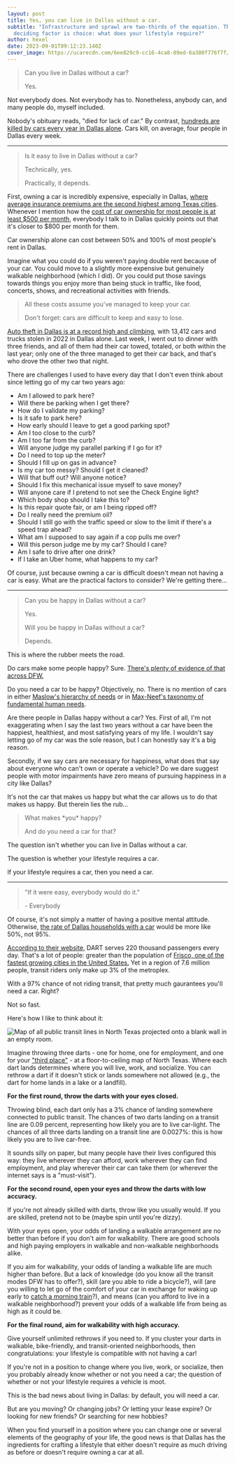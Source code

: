 ```yaml
---
layout: post
title: Yes, you can live in Dallas without a car.
subtitle: "Infrastructure and sprawl are two-thirds of the equation. The
  deciding factor is choice: what does your lifestyle require?"
author: hexel
date: 2023-09-01T09:12:23.140Z
cover_image: https://ucarecdn.com/6ee829c9-cc16-4ca8-89ed-6a380f776f7f/
---
```

> Can you live in Dallas without a car?
>
> Yes.

Not everybody does. Not everybody has to. Nonetheless, anybody can, and many people do, myself included.

Nobody's obituary reads, "died for lack of car." By contrast, [hundreds are killed by cars every year in Dallas alone](https://www.dmagazine.com/frontburner/2021/11/dallas-has-the-second-worst-traffic-fatality-rate-in-the-country/). Cars kill, on average, four people in Dallas every week.

- - -

> Is it easy to live in Dallas without a car?
>
> Technically, yes.
>
> Practically, it depends.

First, owning a car is incredibly expensive, especially in Dallas, [where average insurance premiums are the second highest among Texas cities](https://www.compare.com/auto-insurance/by-state/texas/dallas-car-insurance#:~:text=The%20average%20cost%20of%20car,(and%20the%20national%20average).). Whenever I mention how the [cost of car ownership for most people is at least $500 per month](https://www.nerdwallet.com/article/loans/auto-loans/total-cost-owning-car), everybody I talk to in Dallas quickly points out that it's closer to $800 per month for them.

Car ownership alone can cost between 50% and 100% of most people's rent in Dallas.

Imagine what you could do if you weren't paying double rent because of your car. You could move to a slightly more expensive but genuinely walkable neighborhood (which I did). Or you could put those savings towards things you enjoy more than being stuck in traffic, like food, concerts, shows, and recreational activities with friends.

> All these costs assume you've managed to keep your car.
>
> Don't forget: cars are difficult to keep and easy to lose.

[Auto theft in Dallas is at a record high and climbing](https://www.cbsnews.com/texas/news/auto-theft-reports-hitting-new-highs-in-north-texas/), with 13,412 cars and trucks stolen in 2022 in Dallas alone. Last week, I went out to dinner with three friends, and all of them had their car towed, totaled, or both within the last year; only one of the three managed to get their car back, and that's who drove the other two that night.

There are challenges I used to have every day that I don't even think about since letting go of my car two years ago:

* Am I allowed to park here?
* Will there be parking when I get there?
* How do I validate my parking?
* Is it safe to park here?
* How early should I leave to get a good parking spot?
* Am I too close to the curb?
* Am I too far from the curb?
* Will anyone judge my parallel parking if I go for it?
* Do I need to top up the meter?
* Should I fill up on gas in advance?
* Is my car too messy? Should I get it cleaned?
* Will that buff out? Will anyone notice?
* Should I fix this mechanical issue myself to save money?
* Will anyone care if I pretend to not see the Check Engine light?
* Which body shop should I take this to?
* Is this repair quote fair, or am I being ripped off?
* Do I really need the premium oil?
* Should I still go with the traffic speed or slow to the limit if there's a speed trap ahead?
* What am I supposed to say again if a cop pulls me over?
* Will this person judge me by my car? Should I care?
* Am I safe to drive after one drink?
* If I take an Uber home, what happens to my car?

Of course, just because owning a car is difficult doesn't mean not having a car is easy. What are the practical factors to consider? We're getting there...

- - -

> Can you be happy in Dallas without a car?
>
> Yes.
>
> Will you be happy in Dallas without a car?
>
> Depends.

This is where the rubber meets the road.

Do cars make some people happy? Sure. [There's plenty of evidence of that across DFW.](https://www.instagram.com/carsandcoffee_dallas/?hl=en)

Do you need a car to be happy? Objectively, no. There is no mention of cars in either [Maslow's hierarchy of needs](https://en.wikipedia.org/wiki/Maslow%27s_hierarchy_of_needs) or in [Max-Neef's taxonomy of fundamental human needs](https://en.wikipedia.org/wiki/Manfred_Max-Neef%27s_Fundamental_human_needs). 

Are there people in Dallas happy without a car? Yes. First of all, I'm not exaggerating when I say the last two years without a car have been the happiest, healthiest, and most satisfying years of my life. I wouldn't say letting go of my car was the sole reason, but I can honestly say it's a big reason.

Secondly, if we say cars are necessary for happiness, what does that say about everyone who can't own or operate a vehicle? Do we dare suggest people with motor impairments have zero means of pursuing happiness in a city like Dallas?

It's not the car that makes us happy but what the car allows us to do that makes us happy. But therein lies the rub...

> What makes \*you\* happy?
>
> And do you need a car for that?

The question isn't whether you can live in Dallas without a car.

The question is whether your lifestyle requires a car.

If your lifestyle requires a car, then you need a car.

- - -

> "If it were easy, everybody would do it."
>
> \- Everybody

Of course, it's not simply a matter of having a positive mental attitude. Otherwise, [the rate of Dallas households with a car](https://www.dmagazine.com/publications/d-ceo/2018/september/rethinking-dallas-attraction-to-the-automobile/#:~:text=According%20to%20American%20Community%20Survey,metropolitan%20statistical%20areas%20(MSAs).) would be more like 50%, not 95%.

[According to their website,](https://www.dart.org/about/about-dart/about-dart/dart-facts#:~:text=An%20Introduction%20to%20DART%27s%20Services&text=Our%20extensive%20network%20of%20DART,%2Dsquare%2Dmile%20service%20area.) DART serves 220 thousand passengers every day. That's a lot of people: greater than the population of [Frisco, one of the fastest growing cities in the United States.](https://www.keranews.org/texas-news/2020-05-26/frisco-is-a-boomtown-its-the-fastest-growing-big-city-in-the-country) Yet in a region of 7.6 million people, transit riders only make up 3% of the metroplex.

With a 97% chance of not riding transit, that pretty much gaurantees you'll need a car. Right? 

Not so fast.

Here's how I like to think about it:

![Map of all public transit lines in North Texas projected onto a blank wall in an empty room.](https://ucarecdn.com/4f72020c-47c2-47e5-8323-cbfc46bda277/ "Imagine a map of all public transit in North Texas projected onto a blank wall.")

Imagine throwing three darts - one for home, one for employment, and one for your ["third place"](https://www.theatlantic.com/family/archive/2022/04/third-places-meet-new-people-pandemic/629468/) - at a floor-to-ceiling map of North Texas. Where each dart lands determines where you will live, work, and socialize. You can rethrow a dart if it doesn't stick or lands somewhere not allowed (e.g., the dart for home lands in a lake or a landfill).

**For the first round, throw the darts with your eyes closed.**

Throwing blind, each dart only has a 3% chance of landing somewhere connected to public transit. The chances of two darts landing on a transit line are 0.09 percent, representing how likely you are to live car-light. The chances of all three darts landing on a transit line are 0.0027%: this is how likely you are to live car-free.

It sounds silly on paper, but many people have their lives configured this way: they live wherever they can afford, work wherever they can find employment, and play wherever their car can take them (or wherever the internet says is a "must-visit").

**For the second round, open your eyes and throw the darts with low accuracy.**

If you're not already skilled with darts, throw like you usually would. If you are skilled, pretend not to be (maybe spin until you're dizzy).

With your eyes open, your odds of landing a walkable arrangement are no better than before if you don't aim for walkability. There are good schools and high paying employers in walkable and non-walkable neighborhoods alike.

If you aim for walkability, your odds of landing a walkable life are much higher than before. But a lack of knowledge (do you know all the transit modes DFW has to offer?), skill (are you able to ride a bicycle?), will (are you willing to let go of the comfort of your car in exchange for waking up early to [catch a morning train](https://www.youtube.com/watch?v=S_3vZYOYNYU)?), and means (can you afford to live in a walkable neighborhood?) prevent your odds of a walkable life from being as high as it could be.

**For the final round, aim for walkability with high accuracy.**

Give yourself unlimited rethrows if you need to. If you cluster your darts in walkable, bike-friendly, and transit-oriented neighborhoods, then congratulations: your lifestyle is compatible with not having a car!

If you're not in a position to change where you live, work, or socialize, then you probably already know whether or not you need a car; the question of whether or not your lifestyle requires a vehicle is moot.

This is the bad news about living in Dallas: by default, you will need a car.

But are you moving? Or changing jobs? Or letting your lease expire? Or looking for new friends? Or searching for new hobbies?

When you find yourself in a position where you can change one or several elements of the geography of your life, the good news is that Dallas has the ingredients for crafting a lifestyle that either doesn't require as much driving as before or doesn't require owning a car at all.